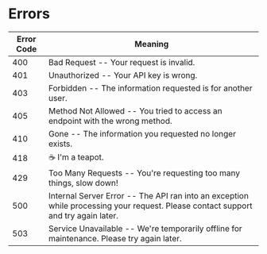 # Errors

Error Code | Meaning
---------- | -------
400 | Bad Request -- Your request is invalid.
401 | Unauthorized -- Your API key is wrong.
403 | Forbidden -- The information requested is for another user.
405 | Method Not Allowed -- You tried to access an endpoint with the wrong method.
410 | Gone -- The information you requested no longer exists.
418 | ☕ I'm a teapot.
429 | Too Many Requests -- You're requesting too many things, slow down!
500 | Internal Server Error -- The API ran into an exception while processing your request. Please contact support and try again later.
503 | Service Unavailable -- We're temporarily offline for maintenance. Please try again later.
